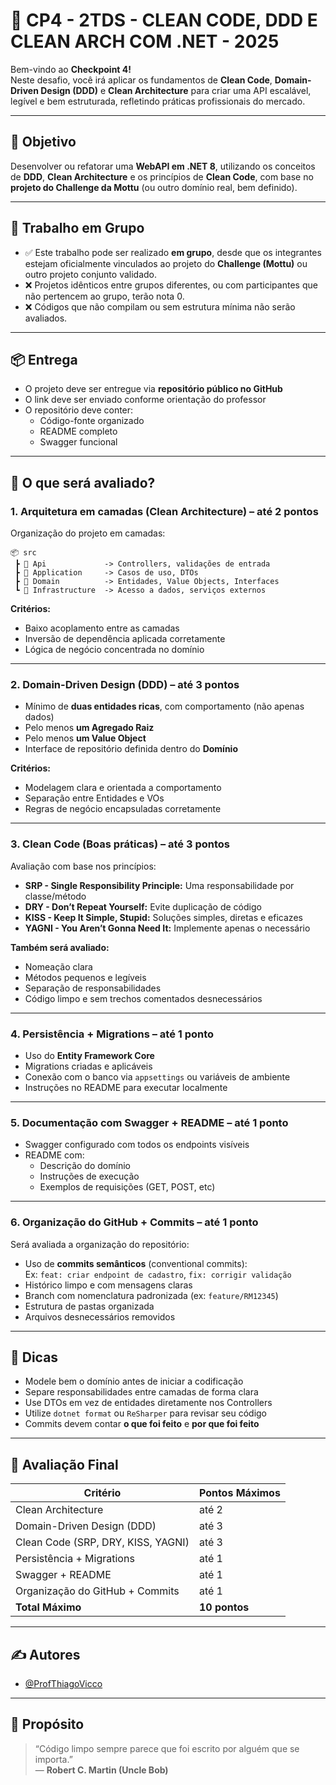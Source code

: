 # 🚀 CP4 - 2TDS - CLEAN CODE, DDD E CLEAN ARCH COM .NET - 2025

Bem-vindo ao **Checkpoint 4!**  
Neste desafio, você irá aplicar os fundamentos de **Clean Code**, **Domain-Driven Design (DDD)** e **Clean Architecture** para criar uma API escalável, legível e bem estruturada, refletindo práticas profissionais do mercado.

---

## 🎯 Objetivo

Desenvolver ou refatorar uma **WebAPI em .NET 8**, utilizando os conceitos de **DDD**, **Clean Architecture** e os princípios de **Clean Code**, com base no **projeto do Challenge da Mottu** (ou outro domínio real, bem definido).

---

## 👥 Trabalho em Grupo

- ✅ Este trabalho pode ser realizado **em grupo**, desde que os integrantes estejam oficialmente vinculados ao projeto do **Challenge (Mottu)** ou outro projeto conjunto validado.
- ❌ Projetos idênticos entre grupos diferentes, ou com participantes que não pertencem ao grupo, terão nota 0.
- ❌ Códigos que não compilam ou sem estrutura mínima não serão avaliados.

---

## 📦 Entrega

- O projeto deve ser entregue via **repositório público no GitHub**
- O link deve ser enviado conforme orientação do professor
- O repositório deve conter:
  - Código-fonte organizado
  - README completo
  - Swagger funcional

---

## 📐 O que será avaliado?

### 1. Arquitetura em camadas (Clean Architecture) – até **2 pontos**

Organização do projeto em camadas:

```plaintext
📦 src
 ┣ 📂 Api             -> Controllers, validações de entrada
 ┣ 📂 Application     -> Casos de uso, DTOs
 ┣ 📂 Domain          -> Entidades, Value Objects, Interfaces
 ┗ 📂 Infrastructure  -> Acesso a dados, serviços externos
```


**Critérios:**
- Baixo acoplamento entre as camadas
- Inversão de dependência aplicada corretamente
- Lógica de negócio concentrada no domínio

---

### 2. Domain-Driven Design (DDD) – até **3 pontos**

- Mínimo de **duas entidades ricas**, com comportamento (não apenas dados)
- Pelo menos **um Agregado Raiz**
- Pelo menos **um Value Object**
- Interface de repositório definida dentro do **Domínio**

**Critérios:**
- Modelagem clara e orientada a comportamento
- Separação entre Entidades e VOs
- Regras de negócio encapsuladas corretamente

---

### 3. Clean Code (Boas práticas) – até **3 pontos**

Avaliação com base nos princípios:

- **SRP - Single Responsibility Principle:** Uma responsabilidade por classe/método  
- **DRY - Don’t Repeat Yourself:** Evite duplicação de código  
- **KISS - Keep It Simple, Stupid:** Soluções simples, diretas e eficazes  
- **YAGNI - You Aren’t Gonna Need It:** Implemente apenas o necessário

**Também será avaliado:**
- Nomeação clara
- Métodos pequenos e legíveis
- Separação de responsabilidades
- Código limpo e sem trechos comentados desnecessários

---

### 4. Persistência + Migrations – até **1 ponto**

- Uso do **Entity Framework Core**
- Migrations criadas e aplicáveis
- Conexão com o banco via `appsettings` ou variáveis de ambiente
- Instruções no README para executar localmente

---

### 5. Documentação com Swagger + README – até **1 ponto**

- Swagger configurado com todos os endpoints visíveis
- README com:
  - Descrição do domínio
  - Instruções de execução
  - Exemplos de requisições (GET, POST, etc)

---

### 6. Organização do GitHub + Commits – até **1 ponto**

Será avaliada a organização do repositório:

- Uso de **commits semânticos** (conventional commits):  
  Ex: `feat: criar endpoint de cadastro`, `fix: corrigir validação`
- Histórico limpo e com mensagens claras
- Branch com nomenclatura padronizada (ex: `feature/RM12345`)
- Estrutura de pastas organizada
- Arquivos desnecessários removidos

---

## 🧠 Dicas

- Modele bem o domínio antes de iniciar a codificação
- Separe responsabilidades entre camadas de forma clara
- Use DTOs em vez de entidades diretamente nos Controllers
- Utilize `dotnet format` ou `ReSharper` para revisar seu código
- Commits devem contar **o que foi feito** e **por que foi feito**

---

## 📝 Avaliação Final

| Critério                                  | Pontos Máximos |
|------------------------------------------|----------------|
| Clean Architecture                       | até 2          |
| Domain-Driven Design (DDD)               | até 3          |
| Clean Code (SRP, DRY, KISS, YAGNI)       | até 3          |
| Persistência + Migrations                | até 1          |
| Swagger + README                         | até 1          |
| Organização do GitHub + Commits          | até 1          |
| **Total Máximo**                         | **10 pontos**  |

---

## ✍️ Autores

- [@ProfThiagoVicco](https://github.com/ProfThiagoVicco)

---

## 🌟 Propósito

> “Código limpo sempre parece que foi escrito por alguém que se importa.”  
> — **Robert C. Martin (Uncle Bob)**
